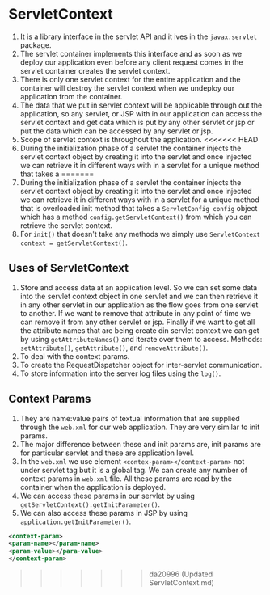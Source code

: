 # ServletContext

1. It is a library interface in the servlet API and it ives in the `javax.servlet` package.
2. The servlet container implements this interface and as soon as we deploy our application even before any client request comes in the servlet container creates the servlet context.
3. There is only one servlet context for the entire application and the container will destroy the servlet context when we undeploy our application from the container.
4. The data that we put in servlet context will be applicable through out the application, so any servlet, or JSP with in our application can access the servlet context and get data which is put by any other servlet or jsp or put the data which can be accessed by any servlet or jsp.
5. Scope of servlet context is throughout the application.
<<<<<<< HEAD
6. During the initialization phase of a servlet the container injects the servlet context object by creating it into the servlet and once injected we can retrieve it in different ways with in a servlet for a unique method that takes a
=======
6. During the initialization phase of a servlet the container injects the servlet context object by creating it into the servlet and once injected we can retrieve it in different ways with in a servlet for a unique method that is overloaded init method that takes a `ServletConfig config` object which has a method `config.getServletContext()` from which you can retrieve the servlet context.
7. For `init()` that doesn't take any methods we simply use `ServletContext context = getServletContext()`.

## Uses of ServletContext

1. Store and access data at an application level. So we can set some data into the servlet context object in one servlet and we can then retrieve it in any other servlet in our application as the flow goes from one servlet to another. If we want to remove that attribute in any point of time we can remove it from any other servlet or jsp. Finally if we want to get all the attribute names that are being create din servlet context we can get by using `getAttributeNames()` and iterate over them to access. Methods: `setAttribute()`, `getAttribute()`, and `removeAttribute()`.
2. To deal with the context params.
3. To create the RequestDispatcher object for inter-servlet communication.
4. To store information into the server log files using the `log()`.

## Context Params

1. They are name:value pairs of textual information that are supplied through the `web.xml` for our web application. They are very similar to init params.
2. The major difference between these and init params are, init params are for particular servlet and these are application level.
3. In the `web.xml` we use element `<contex-param></context-param>` not under servlet tag but it is a global tag. We can create any number of context params in `web.xml` file. All these params are read by the container when the application is deployed.
4. We can access these params in our servlet by using `getServletContext().getInitParameter()`.
5. We can also access these params in JSP by using `application.getInitParameter()`.

```xml
<context-param>
<param-name></param-name>
<param-value></para-value>
</context-param>
```
>>>>>>> da20996 (Updated ServletContext.md)
